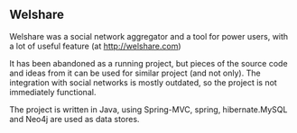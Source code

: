Welshare
--------

Welshare was a social network aggregator and a tool for power users, with a lot of useful feature (at http://welshare.com)

It has been abandoned as a running project, but pieces of the source code and ideas from it can be used for similar project (and not only). The integration with social networks is mostly outdated, so the project is not immediately functional.

The project is written in Java, using Spring-MVC, spring, hibernate.MySQL and Neo4j are used as data stores. 
